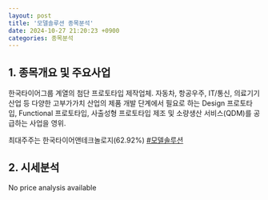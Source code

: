 ```yaml
---
layout: post
title: '모델솔루션 종목분석'
date: 2024-10-27 21:20:23 +0900
categories: 종목분석
---
```


## 1. 종목개요 및 주요사업

한국타이어그룹 계열의 첨단 프로토타입 제작업체. 자동차, 항공우주, IT/통신, 의료기기 산업 등 다양한 고부가가치 산업의 제품 개발 단계에서 필요로 하는 Design 프로토타입, Functional 프로토타입, 사출성형 프로토타입 제조 및 소량생산 서비스(QDM)를 공급하는 사업을 영위.

최대주주는 한국타이어앤테크놀로지(62.92%)
[#모델솔루션](#)

## 2. 시세분석

No price analysis available
